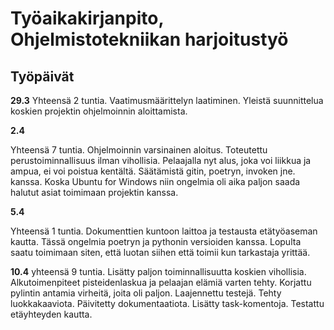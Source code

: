 # Työaikakirjanpito, Ohjelmistotekniikan harjoitustyö
## Työpäivät
**29.3**
Yhteensä 2 tuntia.
Vaatimusmäärittelyn laatiminen.
Yleistä suunnittelua koskien projektin ohjelmoinnin aloittamista.


**2.4**

Yhteensä 7 tuntia.
Ohjelmoinnin varsinainen aloitus. Toteutettu perustoiminnallisuus ilman vihollisia. Pelaajalla nyt alus, joka voi liikkua ja ampua, ei voi poistua kentältä.
Säätämistä gitin, poetryn, invoken jne. kanssa. Koska Ubuntu for Windows niin ongelmia oli aika paljon saada halutut asiat toimimaan projektin kanssa.

**5.4**

Yhteensä 1 tuntia.
Dokumenttien kuntoon laittoa ja testausta etätyöaseman kautta. Tässä ongelmia poetryn ja pythonin versioiden kanssa. Lopulta saatu toimimaan siten, että luotan siihen että toimii kun tarkastaja yrittää.

**10.4**
yhteensä 9 tuntia.
Lisätty paljon toiminnallisuutta koskien vihollisia. Alkutoimenpiteet pisteidenlaskua ja pelaajan elämiä varten tehty. Korjattu pylintin antamia virheitä, joita oli paljon. Laajennettu testejä. Tehty luokkakaaviota. Päivitetty dokumentaatiota. Lisätty task-komentoja. Testattu etäyhteyden kautta.
